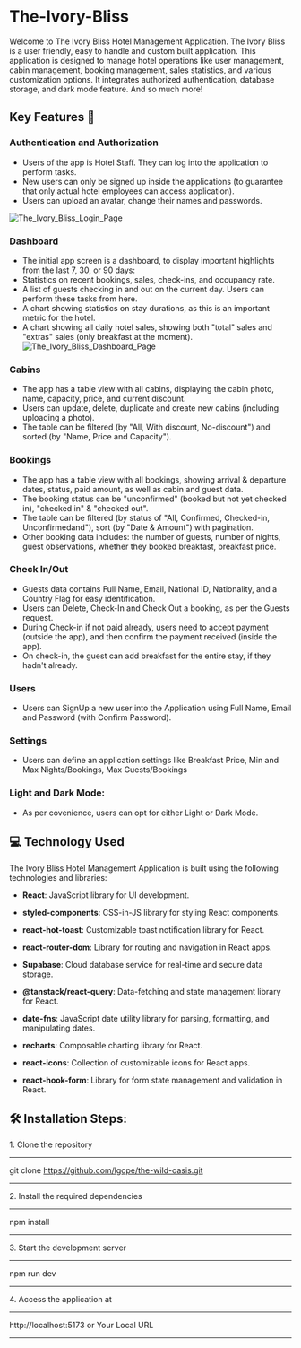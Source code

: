 # The-Ivory-Bliss

Welcome to The Ivory Bliss Hotel Management Application. The Ivory Bliss is a user friendly, easy to handle and custom built application. This application is designed to manage hotel operations like user management, cabin management, booking management, sales statistics, and various customization options. It integrates authorized authentication, database storage, and dark mode feature. And so much more!

## Key Features 📝

### Authentication and Authorization

- Users of the app is Hotel Staff. They can log into the application to perform tasks.
- New users can only be signed up inside the applications (to guarantee that only actual hotel employees can access application).
- Users can upload an avatar, change their names and passwords.
<img width=“1778” alt="The_Ivory_Bliss_Login_Page" src="https://github.com/spksra/The_Ivory_Bliss/assets/69047778/a600ee5a-2f6b-408d-8501-08ca8183a3e6">

### Dashboard

- The initial app screen is a dashboard, to display important highlights from the last 7, 30, or 90 days:
- Statistics on recent bookings, sales, check-ins, and occupancy rate.
- A list of guests checking in and out on the current day. Users can perform these tasks from here.
- A chart showing statistics on stay durations, as this is an important metric for the hotel.
- A chart showing all daily hotel sales, showing both "total" sales and "extras" sales (only breakfast at the moment).
![The_Ivory_Bliss_Dashboard_Page](https://github.com/spksra/The_Ivory_Bliss/assets/69047778/84cb7d2d-bc80-4ee4-ba70-8b12bde7334a)
### Cabins

- The app has a table view with all cabins, displaying the cabin photo, name, capacity, price, and current discount.
- Users can update, delete, duplicate and create new cabins (including uploading a photo).
- The table can be filtered (by "All, With discount, No-discount") and sorted (by "Name, Price and Capacity").

### Bookings

- The app has a table view with all bookings, showing arrival & departure dates, status, paid amount, as well as cabin and guest data.
- The booking status can be "unconfirmed" (booked but not yet checked in), "checked in" & "checked out".
- The table can be filtered (by status of "All, Confirmed, Checked-in, Unconfirmedand"), sort (by "Date & Amount") with pagination.
- Other booking data includes: the number of guests, number of nights, guest observations, whether they booked breakfast, breakfast price.

### Check In/Out

- Guests data contains Full Name, Email, National ID, Nationality, and a Country Flag for easy identification.
- Users can Delete, Check-In and Check Out a booking, as per the Guests request.
- During Check-in if not paid already, users need to accept payment (outside the app), and then confirm the payment received (inside the app).
- On check-in, the guest can add breakfast for the entire stay, if they hadn't already.

### Users

- Users can SignUp a new user into the Application using Full Name, Email and Password (with Confirm Password).

### Settings

- Users can define an application settings like Breakfast Price, Min and Max Nights/Bookings, Max Guests/Bookings

### Light and Dark Mode:

- As per covenience, users can opt for either Light or Dark Mode.

## 💻 Technology Used

The Ivory Bliss Hotel Management Application is built using the following technologies and libraries:

- **React**: JavaScript library for UI development.

- **styled-components**: CSS-in-JS library for styling React components.

- **react-hot-toast**: Customizable toast notification library for React.

- **react-router-dom**: Library for routing and navigation in React apps.

- **Supabase**: Cloud database service for real-time and secure data storage.

- **@tanstack/react-query**: Data-fetching and state management library for React.

- **date-fns**: JavaScript date utility library for parsing, formatting, and manipulating dates.

- **recharts**: Composable charting library for React.

- **react-icons**: Collection of customizable icons for React apps.

- **react-hook-form**: Library for form state management and validation in React.

## 🛠️ Installation Steps:

<p>1. Clone the repository</p>

---

git clone https://github.com/lgope/the-wild-oasis.git

---

<p>2. Install the required dependencies </p>

---

npm install

---

<p>3. Start the development server</p>

---

npm run dev

---

<p>4. Access the application at</p>

---

http://localhost:5173 or Your Local URL

---
